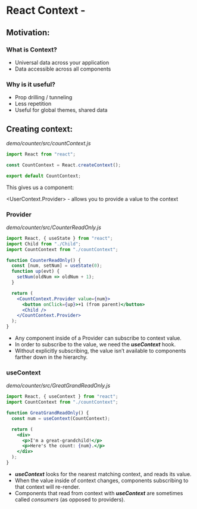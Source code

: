 # React Context -

## Motivation:

### What is Context?
- Universal data across your application
- Data accessible across all components

### Why is it useful?
- Prop drilling / tunneling
- Less repetition
- Useful for global themes, shared data

## Creating context:

_demo/counter/src/countContext.js_
```jsx
import React from "react";

const CountContext = React.createContext();

export default CountContext;
```

This gives us a component:

<UserContext.Provider> - allows you to provide a value to the context

### Provider
_demo/counter/src/CounterReadOnly.js_
```jsx
import React, { useState } from "react";
import Child from "./Child";
import CountContext from "./countContext";

function CounterReadOnly() {
  const [num, setNum] = useState(0);
  function up(evt) {
    setNum(oldNum => oldNum + 1);
  }

  return (
    <CountContext.Provider value={num}>
      <button onClick={up}>+1 (from parent)</button>
      <Child />
    </CountContext.Provider>
  );
}
```

- Any component inside of a Provider can subscribe to context value.
- In order to subscribe to the value, we need the ***useContext*** hook.
- Without explicitly subscribing, the value isn’t available to components farther down in the hierarchy.

### useContext
_demo/counter/src/GreatGrandReadOnly.js_
```jsx
import React, { useContext } from "react";
import CountContext from "./countContext";

function GreatGrandReadOnly() {
  const num = useContext(CountContext);

  return (
    <div>
      <p>I'm a great-grandchild!</p>
      <p>Here's the count: {num}.</p>
    </div>
  );
}
```

- ***useContext*** looks for the nearest matching context, and reads its value.
- When the value inside of context changes, components subscribing to that context will re-render.
- Components that read from context with ***useContext*** are sometimes called *consumers* (as opposed to providers).
